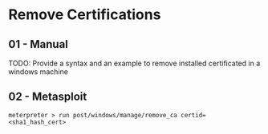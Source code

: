 # Remove Certifications

## 01 - Manual

TODO: Provide a syntax and an example to remove installed certificated in a windows machine

## 02 - Metasploit

`meterpreter > run post/windows/manage/remove_ca certid=<sha1_hash_cert>`